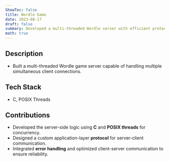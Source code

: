 ```yaml
---
ShowToc: false
title: Wordle Game
date: 2023-08-17
draft: false
summary: Developed a multi-threaded Wordle server with efficient protocols.
math: true
---
```


## Description
- Built a multi-threaded Wordle game server capable of handling multiple simultaneous client connections.

## Tech Stack
- C, POSIX Threads

## Contributions
- Developed the server-side logic using **C** and **POSIX threads** for concurrency.
- Designed a custom application-layer **protocol** for server-client communication.
- Integrated **error handling** and optimized client-server communication to ensure reliability.
